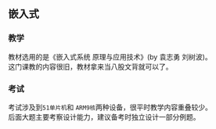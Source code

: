 ## 嵌入式

### 教学
教材选用的是《嵌入式系统 原理与应用技术》(by 袁志勇 刘树波)。  
这门课教的内容很旧，教材拿来当八股文背就可以了。

### 考试
考试涉及到`51单片机`和 `ARM9核`两种设备，很平时教学内容重叠较少。  
后面大题主要考察设计能力，建议备考时独立设计一部分例题。
